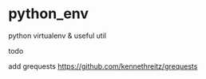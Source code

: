 # python_env
python virtualenv &amp; useful util

todo

add grequests
https://github.com/kennethreitz/grequests
